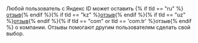 
Любой пользователь с Яндекс ID может оставить {% if tld == "ru" %}[отзыв](https://yandex.ru/support/reviews/review.html){% endif %}{% if tld == "kz" %}[отзыв](https://yandex.kz/support/reviews/review.html){% endif %}{% if tld == "uz" %}[отзыв](https://yandex.uz/support/reviews/review.html){% endif %}{% if tld == "com" or tld == 'com.tr' %}отзыв{% endif %} о компании. Отзывы помогают другим пользователям сделать свой выбор.

